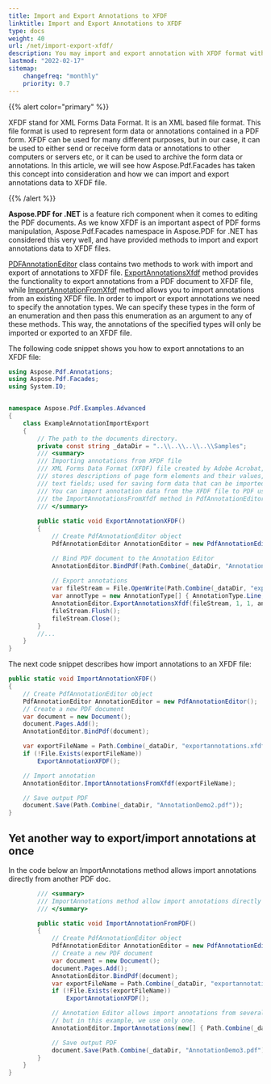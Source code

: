 ```yaml
---
title: Import and Export Annotations to XFDF
linktitle: Import and Export Annotations to XFDF
type: docs
weight: 40
url: /net/import-export-xfdf/
description: You may import and export annotation with XFDF format with C# and Aspose.PDF for .NET library.
lastmod: "2022-02-17"
sitemap:
    changefreq: "monthly"
    priority: 0.7
---
```

<script type="application/ld+json">
{
    "@context": "https://schema.org",
    "@type": "TechArticle",
    "headline": "Import and Export Annotations to XFDF",
    "alternativeHeadline": "Methods for importing and exporting annotations data to XFDF files",
    "author": {
        "@type": "Person",
        "name":"Anastasiia Holub",
        "givenName": "Anastasiia",
        "familyName": "Holub",
        "url":"https://www.linkedin.com/in/anastasiia-holub-750430225/"
    },
    "genre": "pdf document generation",
    "keywords": "pdf, c#, import export to XFDF",
    "wordcount": "302",
    "proficiencyLevel":"Beginner",
    "publisher": {
        "@type": "Organization",
        "name": "Aspose.PDF Doc Team",
        "url": "https://products.aspose.com/pdf",
        "logo": "https://www.aspose.cloud/templates/aspose/img/products/pdf/aspose_pdf-for-net.svg",
        "alternateName": "Aspose",
        "sameAs": [
            "https://facebook.com/aspose.pdf/",
            "https://twitter.com/asposepdf",
            "https://www.youtube.com/channel/UCmV9sEg_QWYPi6BJJs7ELOg/featured",
            "https://www.linkedin.com/company/aspose",
            "https://stackoverflow.com/questions/tagged/aspose",
            "https://aspose.quora.com/",
            "https://aspose.github.io/"
        ],
        "contactPoint": [
            {
                "@type": "ContactPoint",
                "telephone": "+1 903 306 1676",
                "contactType": "sales",
                "areaServed": "US",
                "availableLanguage": "en"
            },
            {
                "@type": "ContactPoint",
                "telephone": "+44 141 628 8900",
                "contactType": "sales",
                "areaServed": "GB",
                "availableLanguage": "en"
            },
            {
                "@type": "ContactPoint",
                "telephone": "+61 2 8006 6987",
                "contactType": "sales",
                "areaServed": "AU",
                "availableLanguage": "en"
            }
        ]
    },
    "url": "/net/import-export-xfdf/",
    "mainEntityOfPage": {
        "@type": "WebPage",
        "@id": "/net/import-export-xfdf/"
    },
    "dateModified": "2022-02-04",
    "description": "You may import and export annotation with XFDF format with C# and Aspose.PDF for .NET library."
}
</script>

{{% alert color="primary" %}}

XFDF stand for XML Forms Data Format. It is an XML based file format. This file format is used to represent form data or annotations contained in a PDF form. XFDF can be used for many different purposes, but in our case, it can be used to either send or receive form data or annotations to other computers or servers etc, or it can be used to archive the form data or annotations. In this article, we will see how Aspose.Pdf.Facades has taken this concept into consideration and how we can import and export annotations data to XFDF file.

{{% /alert %}}

**Aspose.PDF for .NET** is a feature rich component when it comes to editing the PDF documents. As we know XFDF is an important aspect of PDF forms manipulation, Aspose.Pdf.Facades namespace in Aspose.PDF for .NET has considered this very well, and have provided methods to import and export annotations data to XFDF files.

[PDFAnnotationEditor](https://reference.aspose.com/pdf/net/aspose.pdf.facades/pdfannotationeditor) class contains two methods to work with import and export of annotations to XFDF file. [ExportAnnotationsXfdf](https://reference.aspose.com/pdf/net/aspose.pdf.facades/pdfannotationeditor/methods/exportannotationsxfdf/index) method provides the functionality to export annotations from a PDF document to XFDF file, while [ImportAnnotationFromXfdf](https://reference.aspose.com/pdf/net/aspose.pdf.facades/pdfannotationeditor/methods/importannotationfromxfdf/index) method allows you to import annotations from an existing XFDF file. In order to import or export annotations we need to specify the annotation types. We can specify these types in the form of an enumeration and then pass this enumeration as an argument to any of these methods. This way, the annotations of the specified types will only be imported or exported to an XFDF file.

The following code snippet shows you how to export annotations to an XFDF file:

```csharp
using Aspose.Pdf.Annotations;
using Aspose.Pdf.Facades;
using System.IO;


namespace Aspose.Pdf.Examples.Advanced
{
    class ExampleAnnotationImportExport
    {
        // The path to the documents directory.
        private const string _dataDir = "..\\..\\..\\..\\Samples";
        /// <summary>
        /// Importing annotations from XFDF file
        /// XML Forms Data Format (XFDF) file created by Adobe Acrobat, a PDF authoring application;
        /// stores descriptions of page form elements and their values, such as the names and values for
        /// text fields; used for saving form data that can be imported into a PDF document.       
        /// You can import annotation data from the XFDF file to PDF using
        /// the ImportAnnotationsFromXfdf method in PdfAnnotationEditor class.
        /// </summary>       
   
        public static void ExportAnnotationXFDF()
        {
            // Create PdfAnnotationEditor object
            PdfAnnotationEditor AnnotationEditor = new PdfAnnotationEditor();

            // Bind PDF document to the Annotation Editor
            AnnotationEditor.BindPdf(Path.Combine(_dataDir, "AnnotationDemo1.pdf"));
           
            // Export annotations
            var fileStream = File.OpenWrite(Path.Combine(_dataDir, "exportannotations.xfdf"));
            var annotType = new AnnotationType[] { AnnotationType.Line, AnnotationType.Square };
            AnnotationEditor.ExportAnnotationsXfdf(fileStream, 1, 1, annotType);
            fileStream.Flush();
            fileStream.Close();
        }
        //...
    }
}
```

The next code snippet describes how import annotations to an XFDF file:

```csharp
public static void ImportAnnotationXFDF()
{
    // Create PdfAnnotationEditor object
    PdfAnnotationEditor AnnotationEditor = new PdfAnnotationEditor();
    // Create a new PDF document
    var document = new Document();
    document.Pages.Add();
    AnnotationEditor.BindPdf(document);

    var exportFileName = Path.Combine(_dataDir, "exportannotations.xfdf");
    if (!File.Exists(exportFileName))
        ExportAnnotationXFDF();

    // Import annotation
    AnnotationEditor.ImportAnnotationsFromXfdf(exportFileName);

    // Save output PDF
    document.Save(Path.Combine(_dataDir, "AnnotationDemo2.pdf"));
}
```

## Yet another way to export/import annotations at once

In the code below an ImportAnnotations method allows import annotations directly from another PDF doc.

```csharp
        /// <summary>
        /// ImportAnnotations method allow import annotations directly from another PDF doc
        /// </summary>

        public static void ImportAnnotationFromPDF()
        {
            // Create PdfAnnotationEditor object
            PdfAnnotationEditor AnnotationEditor = new PdfAnnotationEditor();
            // Create a new PDF document
            var document = new Document();
            document.Pages.Add();
            AnnotationEditor.BindPdf(document);
            var exportFileName = Path.Combine(_dataDir, "exportannotations.xfdf");
            if (!File.Exists(exportFileName))
                ExportAnnotationXFDF();

            // Annotation Editor allows import annotations from several PDF documents,
            // but in this example, we use only one.
            AnnotationEditor.ImportAnnotations(new[] { Path.Combine(_dataDir, "AnnotationDemo1.pdf") });

            // Save output PDF
            document.Save(Path.Combine(_dataDir, "AnnotationDemo3.pdf"));
        }
    }
}
```

<script type="application/ld+json">
{
    "@context": "http://schema.org",
    "@type": "SoftwareApplication",
    "name": "Aspose.PDF for .NET Library",
    "image": "https://www.aspose.cloud/templates/aspose/img/products/pdf/aspose_pdf-for-net.svg",
    "url": "https://www.aspose.com/",
    "publisher": {
        "@type": "Organization",
        "name": "Aspose.PDF",
        "url": "https://products.aspose.com/pdf",
        "logo": "https://www.aspose.cloud/templates/aspose/img/products/pdf/aspose_pdf-for-net.svg",
        "alternateName": "Aspose",
        "sameAs": [
            "https://facebook.com/aspose.pdf/",
            "https://twitter.com/asposepdf",
            "https://www.youtube.com/channel/UCmV9sEg_QWYPi6BJJs7ELOg/featured",
            "https://www.linkedin.com/company/aspose",
            "https://stackoverflow.com/questions/tagged/aspose",
            "https://aspose.quora.com/",
            "https://aspose.github.io/"
        ],
        "contactPoint": [
            {
                "@type": "ContactPoint",
                "telephone": "+1 903 306 1676",
                "contactType": "sales",
                "areaServed": "US",
                "availableLanguage": "en"
            },
            {
                "@type": "ContactPoint",
                "telephone": "+44 141 628 8900",
                "contactType": "sales",
                "areaServed": "GB",
                "availableLanguage": "en"
            },
            {
                "@type": "ContactPoint",
                "telephone": "+61 2 8006 6987",
                "contactType": "sales",
                "areaServed": "AU",
                "availableLanguage": "en"
            }
        ]
    },
    "offers": {
        "@type": "Offer",
        "price": "1199",
        "priceCurrency": "USD"
    },
    "applicationCategory": "PDF Manipulation Library for .NET",
    "downloadUrl": "https://www.nuget.org/packages/Aspose.PDF/",
    "operatingSystem": "Windows, MacOS, Linux",
    "screenshot": "https://docs.aspose.com/pdf/net/create-pdf-document/screenshot.png",
    "softwareVersion": "2022.1",
    "aggregateRating": {
        "@type": "AggregateRating",
        "ratingValue": "5",
        "ratingCount": "16"
    }
}
</script>
